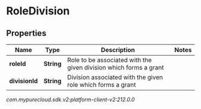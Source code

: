 # RoleDivision


## Properties

| Name | Type | Description | Notes |
| ------------ | ------------- | ------------- | ------------- |
| **roleId** | **String** | Role to be associated with the given division which forms a grant |  |
| **divisionId** | **String** | Division associated with the given role which forms a grant |  |




_com.mypurecloud.sdk.v2:platform-client-v2:212.0.0_
